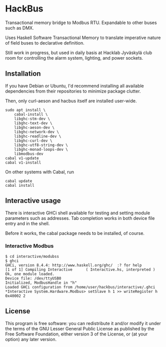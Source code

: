 # HackBus

Transactional memory bridge to Modbus RTU. Expandable to other buses
such as DMX.

Uses Haskell Software Transactional Memory to translate imperative
nature of field buses to declarative definition.

Still work in progress, but used in daily basis at Hacklab Jyväskylä
club room for controlling the alarm system, lighting, and power
sockets.

## Installation

If you have Debian or Ubuntu, I'd recommend installing all available
dependencies from their repositories to minimize package clutter.

Then, only curl-aeson and hacbus itself are installed user-wide.

```
sudo apt install \
	cabal-install \
	libghc-stm-dev \
	libghc-text-dev \
	libghc-aeson-dev \
	libghc-network-dev \
	libghc-readline-dev \
	libghc-curl-dev \
	libghc-utf8-string-dev \
	libghc-monad-loops-dev \
	libmodbus-dev
cabal v1-update
cabal v1-install
```

On other systems with Cabal, run

```
cabal update
cabal install
```

## Interactive usage

There is interactive GHCi shell available for testing and setting
module parameters such as addresses. Tab completion works in both
device file entry and in the shell.

Before it works, the cabal package needs to be installed, of course.

### Interactive Modbus

```
$ cd interactive/modubss
$ ghci
GHCi, version 8.4.4: http://www.haskell.org/ghc/  :? for help
[1 of 1] Compiling Interactive      ( Interactive.hs, interpreted )
Ok, one module loaded.
Device file: /dev/ttyUSB0
Initialized, ModbusHandle in "h"
Loaded GHCi configuration from /home/user/hackbus/interactive/.ghci
*Interactive System.Hardware.Modbus> setSlave h 1 >> writeRegister h 0x40002 2
```

## License

This program is free software: you can redistribute it and/or modify
it under the terms of the GNU Lesser General Public License as
published by the Free Software Foundation, either version 3 of the
License, or (at your option) any later version.
